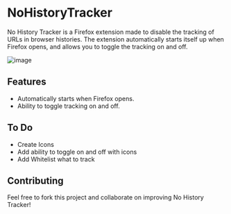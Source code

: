# NoHistoryTracker

No History Tracker is a Firefox extension made to disable the tracking of URLs in browser histories. The extension automatically starts itself up when Firefox opens, and allows you to toggle the tracking on and off.

![image](https://github.com/keiwsh/NoHistoryTracker/assets/71589461/cb8429c5-5d96-4883-a8f6-123b2e3788f3)

## Features
- Automatically starts when Firefox opens.
- Ability to toggle tracking on and off.

## To Do
- Create Icons
- Add ability to toggle on and off with icons
- Add Whitelist what to track

## Contributing
Feel free to fork this project and collaborate on improving No History Tracker!
